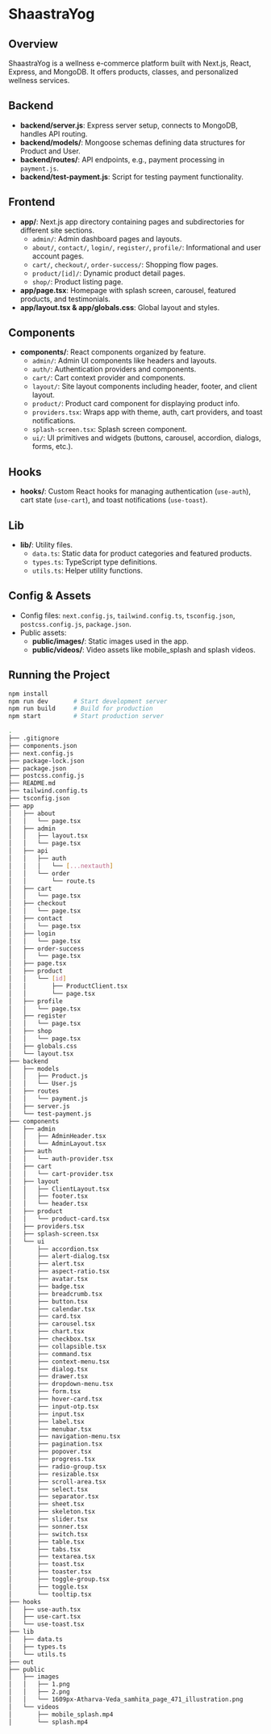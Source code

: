 # ShaastraYog

## Overview
ShaastraYog is a wellness e-commerce platform built with Next.js, React, Express, and MongoDB. It offers products, classes, and personalized wellness services.

## Backend
- **backend/server.js**: Express server setup, connects to MongoDB, handles API routing.
- **backend/models/**: Mongoose schemas defining data structures for Product and User.
- **backend/routes/**: API endpoints, e.g., payment processing in `payment.js`.
- **backend/test-payment.js**: Script for testing payment functionality.

## Frontend
- **app/**: Next.js app directory containing pages and subdirectories for different site sections.
  - `admin/`: Admin dashboard pages and layouts.
  - `about/`, `contact/`, `login/`, `register/`, `profile/`: Informational and user account pages.
  - `cart/`, `checkout/`, `order-success/`: Shopping flow pages.
  - `product/[id]/`: Dynamic product detail pages.
  - `shop/`: Product listing page.
- **app/page.tsx**: Homepage with splash screen, carousel, featured products, and testimonials.
- **app/layout.tsx & app/globals.css**: Global layout and styles.

## Components
- **components/**: React components organized by feature.
  - `admin/`: Admin UI components like headers and layouts.
  - `auth/`: Authentication providers and components.
  - `cart/`: Cart context provider and components.
  - `layout/`: Site layout components including header, footer, and client layout.
  - `product/`: Product card component for displaying product info.
  - `providers.tsx`: Wraps app with theme, auth, cart providers, and toast notifications.
  - `splash-screen.tsx`: Splash screen component.
  - `ui/`: UI primitives and widgets (buttons, carousel, accordion, dialogs, forms, etc.).

## Hooks
- **hooks/**: Custom React hooks for managing authentication (`use-auth`), cart state (`use-cart`), and toast notifications (`use-toast`).

## Lib
- **lib/**: Utility files.
  - `data.ts`: Static data for product categories and featured products.
  - `types.ts`: TypeScript type definitions.
  - `utils.ts`: Helper utility functions.

## Config & Assets
- Config files: `next.config.js`, `tailwind.config.ts`, `tsconfig.json`, `postcss.config.js`, `package.json`.
- Public assets:
  - **public/images/**: Static images used in the app.
  - **public/videos/**: Video assets like mobile_splash and splash videos.

## Running the Project
```bash
npm install
npm run dev       # Start development server
npm run build     # Build for production
npm start         # Start production server

.
├── .gitignore
├── components.json
├── next.config.js
├── package-lock.json
├── package.json
├── postcss.config.js
├── README.md
├── tailwind.config.ts
├── tsconfig.json
├── app
│   ├── about
│   │   └── page.tsx
│   ├── admin
│   │   ├── layout.tsx
│   │   └── page.tsx
│   ├── api
│   │   ├── auth
│   │   │   └── [...nextauth]
│   │   └── order
│   │       └── route.ts
│   ├── cart
│   │   └── page.tsx
│   ├── checkout
│   │   └── page.tsx
│   ├── contact
│   │   └── page.tsx
│   ├── login
│   │   └── page.tsx
│   ├── order-success
│   │   └── page.tsx
│   ├── page.tsx
│   ├── product
│   │   └── [id]
│   │       ├── ProductClient.tsx
│   │       └── page.tsx
│   ├── profile
│   │   └── page.tsx
│   ├── register
│   │   └── page.tsx
│   ├── shop
│   │   └── page.tsx
│   ├── globals.css
│   └── layout.tsx
├── backend
│   ├── models
│   │   ├── Product.js
│   │   └── User.js
│   ├── routes
│   │   └── payment.js
│   ├── server.js
│   └── test-payment.js
├── components
│   ├── admin
│   │   ├── AdminHeader.tsx
│   │   └── AdminLayout.tsx
│   ├── auth
│   │   └── auth-provider.tsx
│   ├── cart
│   │   └── cart-provider.tsx
│   ├── layout
│   │   ├── ClientLayout.tsx
│   │   ├── footer.tsx
│   │   └── header.tsx
│   ├── product
│   │   └── product-card.tsx
│   ├── providers.tsx
│   ├── splash-screen.tsx
│   └── ui
│       ├── accordion.tsx
│       ├── alert-dialog.tsx
│       ├── alert.tsx
│       ├── aspect-ratio.tsx
│       ├── avatar.tsx
│       ├── badge.tsx
│       ├── breadcrumb.tsx
│       ├── button.tsx
│       ├── calendar.tsx
│       ├── card.tsx
│       ├── carousel.tsx
│       ├── chart.tsx
│       ├── checkbox.tsx
│       ├── collapsible.tsx
│       ├── command.tsx
│       ├── context-menu.tsx
│       ├── dialog.tsx
│       ├── drawer.tsx
│       ├── dropdown-menu.tsx
│       ├── form.tsx
│       ├── hover-card.tsx
│       ├── input-otp.tsx
│       ├── input.tsx
│       ├── label.tsx
│       ├── menubar.tsx
│       ├── navigation-menu.tsx
│       ├── pagination.tsx
│       ├── popover.tsx
│       ├── progress.tsx
│       ├── radio-group.tsx
│       ├── resizable.tsx
│       ├── scroll-area.tsx
│       ├── select.tsx
│       ├── separator.tsx
│       ├── sheet.tsx
│       ├── skeleton.tsx
│       ├── slider.tsx
│       ├── sonner.tsx
│       ├── switch.tsx
│       ├── table.tsx
│       ├── tabs.tsx
│       ├── textarea.tsx
│       ├── toast.tsx
│       ├── toaster.tsx
│       ├── toggle-group.tsx
│       ├── toggle.tsx
│       └── tooltip.tsx
├── hooks
│   ├── use-auth.tsx
│   ├── use-cart.tsx
│   └── use-toast.tsx
├── lib
│   ├── data.ts
│   ├── types.ts
│   └── utils.ts
├── out
├── public
│   ├── images
│   │   ├── 1.png
│   │   ├── 2.png
│   │   └── 1609px-Atharva-Veda_samhita_page_471_illustration.png
│   └── videos
│       ├── mobile_splash.mp4
│       └── splash.mp4
